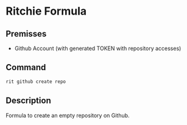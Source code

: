 # Ritchie Formula

## Premisses

- Github Account (with generated TOKEN with repository accesses)

## Command

```bash
rit github create repo
```

## Description

Formula to create an empty repository on Github.
